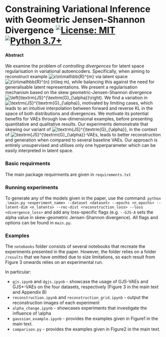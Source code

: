 # Constraining Variational Inference with Geometric Jensen-Shannon Divergence [![License: MIT](https://img.shields.io/badge/License-MIT-yellow.svg)](https://github.com/jacobdeasy/geometric-JS/blob/master/LICENSE) [![Python 3.7+](https://img.shields.io/badge/python-3.7+-blue.svg)](https://www.python.org/downloads/release/python-370/)

#### Abstract
We examine the problem of _controlling divergences_ for latent space regularisation in variational autoencoders. Specifically, when aiming to reconstruct example <img src="https://latex.codecogs.com/gif.latex?x\in\mathbb{R}^{m}" title="x\in\mathbb{R}^{m}" /> via latent space <img src="https://latex.codecogs.com/gif.latex?z\in\mathbb{R}^{n}&space;(n\leq&space;m)" title="z\in\mathbb{R}^{n} (n\leq m)" />, while balancing this against the need for generalisable latent representations. We present a regularisation mechanism based on the skew geometric-Jensen-Shannon divergence <img src="https://latex.codecogs.com/gif.latex?\left(\textrm{JS}^{\textrm{G}_{\alpha}}\right)" title="\left(\textrm{JS}^{\textrm{G}_{\alpha}}\right)" />. We find a variation in <img src="https://latex.codecogs.com/gif.latex?\textrm{JS}^{\textrm{G}_{\alpha}}" title="\textrm{JS}^{\textrm{G}_{\alpha}}" />, motivated by limiting cases, which leads to an intuitive interpolation between forward and reverse KL in the space of both distributions and divergences. We motivate its potential benefits for VAEs through low-dimensional examples, before presenting quantitative and qualitative results. Our experiments demonstrate that skewing our variant of <img src="https://latex.codecogs.com/gif.latex?\textrm{JS}^{\textrm{G}_{\alpha}}" title="\textrm{JS}^{\textrm{G}_{\alpha}}" />, in the context of <img src="https://latex.codecogs.com/gif.latex?\textrm{JS}^{\textrm{G}_{\alpha}}" title="\textrm{JS}^{\textrm{G}_{\alpha}}" />-VAEs, leads to better reconstruction and generation when compared to several baseline VAEs. Our approach is entirely unsupervised and utilises only one hyperparameter which can be easily interpreted in latent space.

### Basic requirments
The main package requirments are given in `requirements.txt`

### Running experiments

To generate any of the models given in the paper, use the command:
`python .\main.py <experiment_name> --dataset <dataset> --epochs <n_epochs> --latent-dim <n_latents> --rec-dist <reconstruction_loss> --loss <divergence_loss>`
and add any loss-specific flags (e.g. `--GJS-A` sets the alpha value in skew-geometric Jensen-Shannon divergence). All flags and options can be found in `main.py`.

### Examples 

The `notebooks` folder consists of several notebooks that recreate the experiments presented in the paper. However, the folder relies on a folder `/results` that we have omitted due to size limitations, so each result from Figure 3 onwards relies on an experimental run.

In particular:
- `gjs.ipynb` and `dgjs.ipynb` - showcase the usage of GJS-VAEs and GJS*-VAEs on the four datasets, respectively (Figure 3 in the main text and Appendix B)
- `reconstruction.ipynb` and `reconstruction_grid.ipynb` - output the reconstruction images of each experiment
- `alpha_change.ipynb` - showcases experiments that investigate the influence of \alpha 
- `gaussian_example.ipynb` - provides the examples given in Figure1 in the main text.
- `comparison.py` - provides the examples given in Figure2 in the main text.
